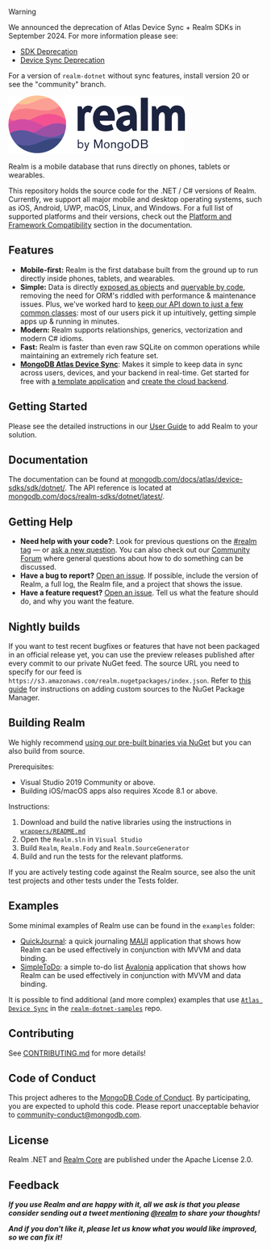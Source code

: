 > [!WARNING]
> We announced the deprecation of Atlas Device Sync + Realm SDKs in September 2024. For more information please see:
> - [SDK Deprecation](https://www.mongodb.com/docs/atlas/device-sdks/device-sdk-deprecation)
> - [Device Sync Deprecation](https://www.mongodb.com/docs/atlas/app-services/sync/device-sync-deprecation)
>
> For a version of `realm-dotnet` without sync features, install version 20 or see the "community" branch.

<picture>
    <source srcset="./media/logo-dark.svg" media="(prefers-color-scheme: dark)" alt="realm by MongoDB">
    <img src="./media/logo.svg" alt="realm by MongoDB">
</picture>

Realm is a mobile database that runs directly on phones, tablets or wearables.

This repository holds the source code for the .NET / C# versions of Realm. Currently, we support all major mobile and desktop operating systems, such as iOS, Android, UWP, macOS, Linux, and Windows. For a full list of supported platforms and their versions, check out the [Platform and Framework Compatibility](https://www.mongodb.com/docs/realm/sdk/dotnet/compatibility/) section in the documentation.

## Features

* **Mobile-first:** Realm is the first database built from the ground up to run directly inside phones, tablets, and wearables.
* **Simple:** Data is directly [exposed as objects](https://www.mongodb.com/docs/atlas/device-sdks/sdk/dotnet/model-data/object-models-and-schemas/) and [queryable by code](https://www.mongodb.com/docs/atlas/device-sdks/sdk/dotnet/crud/filter/), removing the need for ORM's riddled with performance & maintenance issues. Plus, we've worked hard to [keep our API down to just a few common classes](https://www.mongodb.com/docs/realm-sdks/dotnet/latest/): most of our users pick it up intuitively, getting simple apps up & running in minutes.
* **Modern:** Realm supports relationships, generics, vectorization and modern C# idioms.
* **Fast:** Realm is faster than even raw SQLite on common operations while maintaining an extremely rich feature set.
* **[MongoDB Atlas Device Sync](https://www.mongodb.com/atlas/app-services/device-sync)**: Makes it simple to keep data in sync across users, devices, and your backend in real-time. Get started for free with [a template application](https://github.com/mongodb/template-app-maui-todo) and [create the cloud backend](http://mongodb.com/realm/register?utm_medium=github_atlas_CTA&utm_source=realm_dotnet_github).

## Getting Started

Please see the detailed instructions in our [User Guide](https://www.mongodb.com/docs/atlas/device-sdks/sdk/dotnet/install/) to add Realm to your solution.

## Documentation

The documentation can be found at [mongodb.com/docs/atlas/device-sdks/sdk/dotnet/](https://www.mongodb.com/docs/atlas/device-sdks/sdk/dotnet/).
The API reference is located at [mongodb.com/docs/realm-sdks/dotnet/latest/](https://www.mongodb.com/docs/realm-sdks/dotnet/latest/).

## Getting Help

- **Need help with your code?**: Look for previous questions on the  [#realm tag](https://stackoverflow.com/questions/tagged/realm?sort=newest) — or [ask a new question](https://stackoverflow.com/questions/ask?tags=realm). You can also check out our [Community Forum](https://developer.mongodb.com/community/forums/tags/c/realm/9/realm-sdk) where general questions about how to do something can be discussed.
- **Have a bug to report?** [Open an issue](https://github.com/realm/realm-dotnet/issues/new). If possible, include the version of Realm, a full log, the Realm file, and a project that shows the issue.
- **Have a feature request?** [Open an issue](https://github.com/realm/realm-dotnet/issues/new). Tell us what the feature should do, and why you want the feature.

## Nightly builds

If you want to test recent bugfixes or features that have not been packaged in an official release yet, you can use the preview releases published after every
commit to our private NuGet feed. The source URL you need to specify for our feed is `https://s3.amazonaws.com/realm.nugetpackages/index.json`.
Refer to [this guide](https://www.visualstudio.com/en-us/docs/package/nuget/consume) for instructions on adding custom sources to the NuGet Package Manager.

## Building Realm

We highly recommend [using our pre-built binaries via NuGet](https://www.mongodb.com/docs/atlas/device-sdks/sdk/dotnet/install/#open-the-nuget-package-manager) but you can also build from source.

Prerequisites:

* Visual Studio 2019 Community or above.
* Building iOS/macOS apps also requires Xcode 8.1 or above.

Instructions:

1. Download and build the native libraries using the instructions in [`wrappers/README.md`](wrappers/README.md)
1. Open the `Realm.sln` in `Visual Studio`
1. Build `Realm`, `Realm.Fody` and `Realm.SourceGenerator`
1. Build and run the tests for the relevant platforms.

If you are actively testing code against the Realm source, see also the unit test projects and other tests under the Tests folder.

## Examples

Some minimal examples of Realm use can be found in the `examples` folder:

* [QuickJournal](examples/QuickJournal): a quick journaling [MAUI](https://github.com/dotnet/maui) application that shows how Realm can be used effectively in conjunction with MVVM and data binding.
* [SimpleToDo](examples/SimpleToDoAvalonia): a simple to-do list [Avalonia](https://github.com/AvaloniaUI/Avalonia) application that shows how Realm can be used effectively in conjunction with MVVM and data binding.

It is possible to find additional (and more complex) examples that use [`Atlas Device Sync`](https://www.mongodb.com/docs/atlas/app-services/sync/) in the [`realm-dotnet-samples`](https://github.com/realm/realm-dotnet-samples) repo.

## Contributing

See [CONTRIBUTING.md](CONTRIBUTING.md) for more details!

## Code of Conduct

This project adheres to the [MongoDB Code of Conduct](https://www.mongodb.com/community-code-of-conduct).
By participating, you are expected to uphold this code. Please report
unacceptable behavior to [community-conduct@mongodb.com](mailto:community-conduct@mongodb.com).

## License

Realm .NET and [Realm Core](https://github.com/realm/realm-core) are published under the Apache License 2.0.

## Feedback

**_If you use Realm and are happy with it, all we ask is that you please consider sending out a tweet mentioning [@realm](https://twitter.com/realm) to share your thoughts!_**

**_And if you don't like it, please let us know what you would like improved, so we can fix it!_**

<img style="width: 0px; height: 0px;" src="https://3eaz4mshcd.execute-api.us-east-1.amazonaws.com/prod?s=https://github.com/realm/realm-dotnet#README.md">
